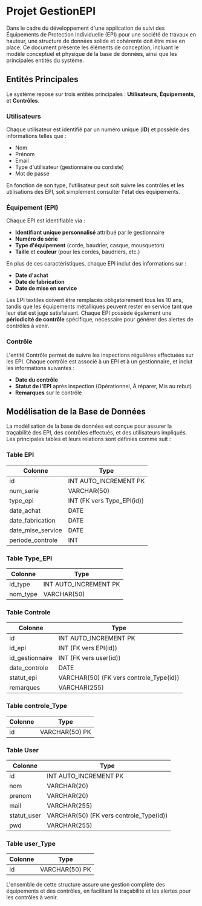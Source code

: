 # Projet GestionEPI

Dans le cadre du développement d'une application de suivi des Équipements de Protection Individuelle (EPI) pour une société de travaux en hauteur, une structure de données solide et cohérente doit être mise en place. Ce document présente les éléments de conception, incluant le modèle conceptuel et physique de la base de données, ainsi que les principales entités du système.

## Entités Principales

Le système repose sur trois entités principales : **Utilisateurs**, **Équipements**, et **Contrôles**.

### Utilisateurs
Chaque utilisateur est identifié par un numéro unique (**ID**) et possède des informations telles que :
- Nom
- Prénom
- Email
- Type d'utilisateur (gestionnaire ou cordiste)
- Mot de passe

En fonction de son type, l'utilisateur peut soit suivre les contrôles et les utilisations des EPI, soit simplement consulter l'état des équipements.

### Équipement (EPI)
Chaque EPI est identifiable via :
- **Identifiant unique personnalisé** attribué par le gestionnaire
- **Numéro de série**
- **Type d'équipement** (corde, baudrier, casque, mousqueton)
- **Taille** et **couleur** (pour les cordes, baudriers, etc.)

En plus de ces caractéristiques, chaque EPI inclut des informations sur :
- **Date d'achat**
- **Date de fabrication**
- **Date de mise en service**

Les EPI textiles doivent être remplacés obligatoirement tous les 10 ans, tandis que les équipements métalliques peuvent rester en service tant que leur état est jugé satisfaisant. Chaque EPI possède également une **périodicité de contrôle** spécifique, nécessaire pour générer des alertes de contrôles à venir.

### Contrôle
L'entité Contrôle permet de suivre les inspections régulières effectuées sur les EPI. Chaque contrôle est associé à un EPI et à un gestionnaire, et inclut les informations suivantes :
- **Date du contrôle**
- **Statut de l'EPI** après inspection (Opérationnel, À réparer, Mis au rebut)
- **Remarques** sur le contrôle

## Modélisation de la Base de Données

La modélisation de la base de données est conçue pour assurer la traçabilité des EPI, des contrôles effectués, et des utilisateurs impliqués. Les principales tables et leurs relations sont définies comme suit :

### Table **EPI**
| Colonne              | Type                              |
|----------------------|-----------------------------------|
| id                   | INT AUTO_INCREMENT  PK            |
| num_serie            | VARCHAR(50)                       |
| type_epi             | INT (FK vers Type_EPI(id))        |
| date_achat           | DATE                              |
| date_fabrication     | DATE                              |
| date_mise_service    | DATE                              |
| periode_controle     | INT                               |

### Table **Type_EPI**
| Colonne              | Type                  |
|----------------------|-----------------------|
| id_type              | INT AUTO_INCREMENT PK |
| nom_type             | VARCHAR(50)           |

### Table **Controle**
| Colonne              | Type                                              |
|----------------------|---------------------------------------------------|
| id                   | INT AUTO_INCREMENT   PK                           |
| id_epi               | INT (FK vers EPI(id))                             |
| id_gestionnaire      | INT (FK vers user(id))                            |
| date_controle        | DATE                                              |
| statut_epi           | VARCHAR(50) (FK vers controle_Type(id))           |
| remarques            | VARCHAR(255)                                      |

### Table **controle_Type**
| Colonne| Type           |
|--------|----------------|
| id     | VARCHAR(50)  PK|

### Table **User**
| Colonne              | Type                                              |
|----------------------|---------------------------------------------------|
| id                   | INT AUTO_INCREMENT   PK                           |
| nom                  | VARCHAR(20)                                       |
| prenom               | VARCHAR(20)                                       |
| mail                 | VARCHAR(255)                                      |
| statut_user          | VARCHAR(50) (FK vers controle_Type(id))           |
| pwd                  | VARCHAR(255)                                      |

### Table **user_Type**
| Colonne | Type          |
|---------|---------------|
| id      | VARCHAR(50) PK|


L'ensemble de cette structure assure une gestion complète des équipements et des contrôles, en facilitant la traçabilité et les alertes pour les contrôles à venir.
